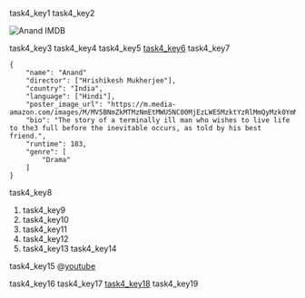 task4_key1
task4_key2


![Anand IMDB](images/anand_imdb.png)

task4_key3
task4_key4
task4_key5
[task4_key6](https://www.imdb.com/title/tt0066763/)
task4_key7


```
{
    "name": "Anand"
    "director": ["Hrishikesh Mukherjee"],
    "country": "India",
    "language": ["Hindi"],
    "poster_image_url": "https://m.media-amazon.com/images/M/MV5BNmZkMTMzNmEtMWU5NC00MjEzLWE5MzktYzRlMmQyMzk0YmM1XkEyXkFqcGdeQXVyNTA4NzY1MzY@._V1_UX182_CR0,0,182,268_AL__QL50.jpg",
    "bio": "The story of a terminally ill man who wishes to live life to the3 full before the inevitable occurs, as told by his best friend.",
    "runtime": 183,
    "genre": [
        "Drama"
    ]
}
```
task4_key8


1. task4_key9
2. task4_key10
3. task4_key11
4. task4_key12
5. task4_key13
task4_key14


task4_key15
@[youtube](https://youtu.be/hpUASoRqA_Q)

task4_key16
task4_key17
[task4_key18](mailto:&#x76;&#105;&#x73;&#104;&#x61;&#x6c;&#49;&#x38;&#x40;&#110;&#x61;&#x76;&#103;&#117;&#x72;&#x75;&#x6b;&#117;&#x6c;&#46;&#x6f;&#x72;&#x67;)
task4_key19

